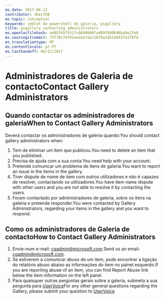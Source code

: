 ```yaml
---
ms.date: 2017-06-12
contributor: JKeithB
ms.topic: conceptual
keywords: cmdlet do powershell do galeria, psgallery
title: psgallery_contacting_administrators
ms.openlocfilehash: a405fb5f5517c86900d07ad09f980b96ba8e2fe8
ms.sourcegitcommit: 75f70c7df01eea5e7a2c16f9a3ab1dd437a1f8fd
ms.translationtype: MT
ms.contentlocale: pt-PT
ms.lasthandoff: 06/12/2017
---
```

# <a name="contact-gallery-administrators"></a><span data-ttu-id="e43d4-103">Administradores de Galeria de contacto</span><span class="sxs-lookup"><span data-stu-id="e43d4-103">Contact Gallery Administrators</span></span>

## <a name="when-to-contact-gallery-administrators"></a><span data-ttu-id="e43d4-104">Quando contactar os administradores de galeria</span><span class="sxs-lookup"><span data-stu-id="e43d4-104">When to Contact Gallery Administrators</span></span>

<span data-ttu-id="e43d4-105">Deverá contactar os administradores de galeria quando:</span><span class="sxs-lookup"><span data-stu-id="e43d4-105">You should contact gallery administrators when:</span></span>

1. <span data-ttu-id="e43d4-106">Tem de eliminar um item que publicou.</span><span class="sxs-lookup"><span data-stu-id="e43d4-106">You need to delete an item that you published.</span></span>
2. <span data-ttu-id="e43d4-107">Precisa de ajuda com a sua conta.</span><span class="sxs-lookup"><span data-stu-id="e43d4-107">You need help with your account.</span></span>
3. <span data-ttu-id="e43d4-108">Pretende comunicar um problema de itens de galeria.</span><span class="sxs-lookup"><span data-stu-id="e43d4-108">You want to report an issue in the items in the gallery.</span></span>
4. <span data-ttu-id="e43d4-109">Tiver dispute de nome de item com outros utilizadores e não é capazes de resolver, contactando os utilizadores.</span><span class="sxs-lookup"><span data-stu-id="e43d4-109">You have item name dispute with other users and you are not able to resolve it by contacting the users.</span></span>
5. <span data-ttu-id="e43d4-110">Foram contactado por administradores de galeria, sobre os itens na galeria e pretende responder.</span><span class="sxs-lookup"><span data-stu-id="e43d4-110">You were contacted by Gallery Administrators, regarding your items in the gallery and you want to respond.</span></span>

## <a name="how-to-contact-gallery-administrators"></a><span data-ttu-id="e43d4-111">Como os administradores de Galeria de contacto</span><span class="sxs-lookup"><span data-stu-id="e43d4-111">How to Contact Gallery Administrators</span></span>

1. <span data-ttu-id="e43d4-112">Envie-num e-mail: cgadmin@microsoft.com.</span><span class="sxs-lookup"><span data-stu-id="e43d4-112">Send us an email: cgadmin@microsoft.com.</span></span>
2. <span data-ttu-id="e43d4-113">Se estiverem a comunicar abuso de um item, pode encontrar a ligação do relatório abuso abaixo as informações do item no painel esquerdo.</span><span class="sxs-lookup"><span data-stu-id="e43d4-113">If you are reporting abuse of an item, you can find Report Abuse link below the item information on the left panel.</span></span>
3. <span data-ttu-id="e43d4-114">Para quaisquer outras perguntas gerais sobre a galeria, submeta a sua pergunta para [UserVoice](http://windowsserver.uservoice.com/forums/301869-powershell)</span><span class="sxs-lookup"><span data-stu-id="e43d4-114">For any other general questions regarding the Gallery, please submit your question to [UserVoice](http://windowsserver.uservoice.com/forums/301869-powershell)</span></span>

